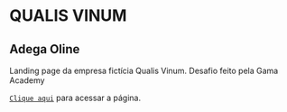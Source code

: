# QUALIS VINUM

## Adega Oline

Landing page da empresa fictícia Qualis Vinum.
Desafio feito pela Gama Academy

[`Clique aqui`](https://nifty-swanson-504938.netlify.app/) para acessar a página.
